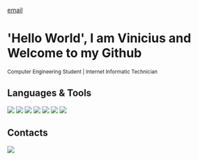 [email](viniciusdossantossilva10@gmail.com)

<h1> 'Hello World', I am Vinicius and Welcome to my Github </h1>
<sub> Computer Engineering Student | Internet Informatic Technician </sub>

<h2> Languages & Tools </h2>
<p>
	<img src="https://img.shields.io/badge/Python-3776AB?style=for-the-badge&logo=python&logoColor=white"> 
	<img src="https://img.shields.io/badge/HTML5-E34F26?style=for-the-badge&logo=html5&logoColor=white">
	<img src="https://img.shields.io/badge/CSS3-1572B6?style=for-the-badge&logo=css3&logoColor=white">
	<img src="https://img.shields.io/badge/PHP-777BB4?style=for-the-badge&logo=php&logoColor=white">
	<img src="https://img.shields.io/badge/JavaScript-323330?style=for-the-badge&logo=javascript&logoColor=F7DF1E">
	<img src="https://img.shields.io/badge/Bootstrap-563D7C?style=for-the-badge&logo=bootstrap&logoColor=white">
	<img src="https://img.shields.io/badge/MySQL-005C84?style=for-the-badge&logo=mysql&logoColor=white">
</p>

<h2> Contacts </h2>
<p>
	<a href="https://www.linkedin.com/in/viniciusdossantossilva/"> <img src="https://img.shields.io/badge/LinkedIn-0077B5?style=for-the-badge&logo=linkedin&logoColor=white"> </a>
</p>
